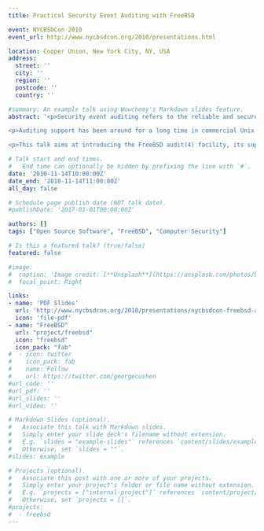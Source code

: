 ```yaml
---
title: Practical Security Event Auditing with FreeBSD

event: NYCBSDCon 2010
event_url: http://www.nycbsdcon.org/2010/presentations.html

location: Cooper Union, New York City, NY, USA
address:
  street: ''
  city: ''
  region: ''
  postcode: ''
  country: ''

#summary: An example talk using Wowchemy's Markdown slides feature.
abstract: '<p>Security event auditing refers to the reliable and secure logging of security-related system events. It allows for post mortem analysis or live monitoring of system intrusions, as well as intrusion detection. It is also an essential part of the Common Access Protection Profile (CAPP) for Common Criteria (CC), a certification necessary for a system to be used in certain critical environments.</p>

<p>Auditing support has been around for a long time in commercial Unix systems like Solaris. In the BSD world however, it is a relatively unknown and new concept. Starting from version 6.2, FreeBSD provides support for it by means of the audit(4) kernel subsystem.</p>

<p>This talk aims at introducing the FreeBSD audit(4) facility, its supporting tools and benefits, as well as its limitations.</p>'

# Talk start and end times.
#   End time can optionally be hidden by prefixing the line with `#`.
date: '2010-11-14T10:00:00Z'
date_end: '2010-11-14T11:00:00Z'
all_day: false

# Schedule page publish date (NOT talk date).
#publishDate: '2017-01-01T00:00:00Z'

authors: []
tags: ["Open Source Software", "FreeBSD", "Computer Security"]

# Is this a featured talk? (true/false)
featured: false

#image:
#  caption: 'Image credit: [**Unsplash**](https://unsplash.com/photos/bzdhc5b3Bxs)'
#  focal_point: Right

links:
- name: 'PDF Slides'
  url: 'http://www.nycbsdcon.org/2010/presentations/nycbsdcon-freebsd-audit.pdf'
  icon: 'file-pdf'
- name: "FreeBSD"
  url: "project/freebsd"
  icon: "freebsd"
  icon_pack: "fab"
#  - icon: twitter
#    icon_pack: fab
#    name: Follow
#    url: https://twitter.com/georgecushen
#url_code: ''
#url_pdf: ''
#url_slides: ''
#url_video: ''

# Markdown Slides (optional).
#   Associate this talk with Markdown slides.
#   Simply enter your slide deck's filename without extension.
#   E.g. `slides = "example-slides"` references `content/slides/example-slides.md`.
#   Otherwise, set `slides = ""`.
#slides: example

# Projects (optional).
#   Associate this post with one or more of your projects.
#   Simply enter your project's folder or file name without extension.
#   E.g. `projects = ["internal-project"]` references `content/project/deep-learning/index.md`.
#   Otherwise, set `projects = []`.
#projects:
#  - freebsd
---
```


